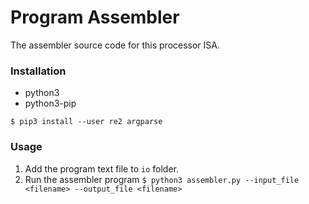 # Program Assembler
The assembler source code for this processor ISA. 

### Installation

* python3
* python3-pip

`$ pip3 install --user re2 argparse` 

### Usage

1. Add the program text file to `io` folder. 
1. Run the assembler program
`$ python3 assembler.py --input_file <filename> --output_file <filename>` 
